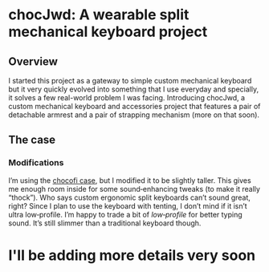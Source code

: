 # chocJwd: A wearable split mechanical keyboard project

## Overview

I started this project as a gateway to simple custom mechanical keyboard but it very quickly evolved into something that I use everyday and specially, it solves a few real-world problem I was facing.
Introducing chocJwd, a custom mechanical keyboard and accessories project that features a pair of detachable armrest and a pair of strapping mechanism (more on that soon).

## The case
### Modifications
I’m using the [chocofi case](https://github.com/pashutk/chocofi/tree/main/case/v1), but I modified it to be slightly taller. This gives me enough room inside for some sound‑enhancing tweaks (to make it really “thock”). Who says custom ergonomic split keyboards can’t sound great, right?
Since I plan to use the keyboard with tenting, I don’t mind if it isn’t ultra low‑profile. I’m happy to trade a bit of _low‑profile_ for better typing sound. It’s still slimmer than a traditional keyboard though.

# I'll be adding more details very soon
